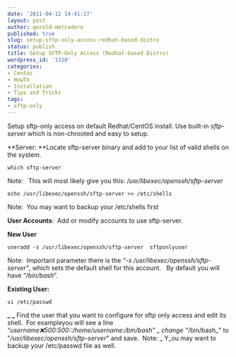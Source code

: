 ```yaml
---
date: '2011-04-12 14:41:17'
layout: post
author: gerold-mercadero
published: true
slug: setup-sftp-only-access-redhat-based-distro
status: publish
title: Setup SFTP-Only Access (Redhat-based Distro)
wordpress_id: '1310'
categories:
- Centos
- HowTo
- Installation
- Tips and Tricks
tags:
- sftp-only
---
```


Setup sftp-only access on default Redhat/CentOS install.  Use built-in _sftp-server_ which is non-chrooted and easy to setup.

**Server: **Locate sftp-server binary and add to your list of valid shells on the system.

```
which sftp-server
```

Note:   This will most likely give you this: _/usr/libexec/openssh/sftp-server_

```
echo /usr/libexec/openssh/sftp-server >> /etc/shells
```

Note:  You may want to backup your /etc/shells first

**User Accounts**:  Add or modify accounts to use sftp-server.

**New User**

```
useradd -s /usr/libexec/openssh/sftp-server  sftponlyuser
```

Note:  Important parameter there is the _“-s /usr/libexec/openssh/sftp-server"_, which sets the default shell for this account.   By default you will have “_/bin/bash_”.

**Existing User:**

```
vi /etc/passwd
```

**_ _** Find the user that you want to configure for sftp only access and edit its shell.  For exampleyou will see a line “_username:x:500:500::/home/username:/bin/bash” _ change "_/bin/bash_" to "_/usr/libexec/openssh/sftp-server_" and save.  Note: _ Y_ou may want to backup your /etc/passwd file as well.
